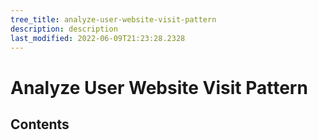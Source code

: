 ```yaml
---
tree_title: analyze-user-website-visit-pattern
description: description
last_modified: 2022-06-09T21:23:28.2328
---
```


# Analyze User Website Visit Pattern

## Contents
